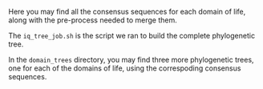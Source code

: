 Here you may find all the consensus sequences for each domain of life, along with the pre-process needed to merge them. 

The `iq_tree_job.sh` is the script we ran to build the complete phylogenetic tree. 

In the `domain_trees` directory, you may find three more phylogenetic trees, one for each of the domains of life, using the correspoding consensus sequences. 

